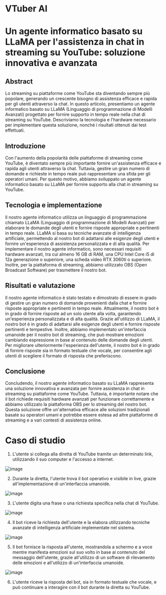 # VTuber AI

# Un agente informatico basato su LLaMA per l'assistenza in chat in streaming su YouTube: soluzione innovativa e avanzata

## Abstract

Lo streaming su piattaforme come YouTube sta diventando sempre più popolare, generando un crescente bisogno di assistenza efficace e rapida per gli utenti attraverso la chat. In questo articolo, presentiamo un agente informatico basato su LLaMA (Linguaggio di programmazione di Modelli Avanzati) progettato per fornire supporto in tempo reale nella chat di streaming su YouTube. Descriviamo la tecnologia e l'hardware necessario per implementare questa soluzione, nonché i risultati ottenuti dai test effettuati.

## Introduzione

Con l'aumento della popolarità delle piattaforme di streaming come YouTube, è diventato sempre più importante fornire un'assistenza efficace e rapida agli utenti attraverso la chat. Tuttavia, gestire un gran numero di domande e richieste in tempo reale può rappresentare una sfida per gli operatori umani. Per questo motivo, abbiamo sviluppato un agente informatico basato su LLaMA per fornire supporto alla chat in streaming su YouTube.

## Tecnologia e implementazione

Il nostro agente informatico utilizza un linguaggio di programmazione chiamato LLaMA (Linguaggio di programmazione di Modelli Avanzati) per elaborare le domande degli utenti e fornire risposte appropriate e pertinenti in tempo reale. LLaMA si basa su tecniche avanzate di intelligenza artificiale, permettendo al nostro bot di adattarsi alle esigenze degli utenti e fornire un'esperienza di assistenza personalizzata e di alta qualità.
Per implementare il nostro agente informatico, sono necessari requisiti hardware avanzati, tra cui almeno 16 GB di RAM, una CPU Intel Core i5 di 12a generazione o superiore, una scheda video RTX 3060ti o superiore. Inoltre, per la piattaforma di streaming, abbiamo utilizzato OBS (Open Broadcast Software) per trasmettere il nostro bot.

## Risultati e valutazione

Il nostro agente informatico è stato testato e dimostrato di essere in grado di gestire un gran numero di domande provenienti dalla chat e fornire risposte appropriate e pertinenti in tempo reale. Attualmente, il nostro bot è in grado di fornire risposte ad un solo utente alla volta, garantendo un'esperienza personalizzata e di alta qualità. 
Grazie all'utilizzo di LLaMA, il nostro bot è in grado di adattarsi alle esigenze degli utenti e fornire risposte pertinenti e tempestive. Inoltre, abbiamo implementato un'interfaccia umanoide per il nostro bot di streaming, che può mostrare emozioni cambiando espressione in base al contenuto delle domande degli utenti. 
Per migliorare ulteriormente l'esperienza dell'utente, il nostro bot è in grado di fornire risposte sia in formato testuale che vocale, per consentire agli utenti di scegliere il formato di risposta che preferiscono. 

## Conclusione

Concludendo, il nostro agente informatico basato su LLaMA rappresenta una soluzione innovativa e avanzata per fornire assistenza in chat in streaming su piattaforme come YouTube. Tuttavia, è importante notare che il bot richiede requisiti hardware avanzati per funzionare correttamente e abbiamo utilizzato la piattaforma OBS per lo streaming del nostro bot. Questa soluzione offre un'alternativa efficace alle soluzioni tradizionali basate su operatori umani e potrebbe essere estesa ad altre piattaforme di streaming e a vari contesti di assistenza online.


# Caso di studio

1. L'utente si collega alla diretta di YouTube tramite un determinato link, utilizzando il suo computer e l'accesso a internet.

![image](https://user-images.githubusercontent.com/48321178/231802524-8d4278ff-eae6-4ad6-a936-b11b7aecb8c0.png)


2. Durante la diretta, l'utente trova il bot operativo e visibile in live, grazie all'implementazione di un'interfaccia umanoide.

![image](https://user-images.githubusercontent.com/48321178/231804240-f076de91-4281-46cc-8975-44ac05e07447.png)


3. L'utente digita una frase o una richiesta specifica nella chat di YouTube.

![image](https://user-images.githubusercontent.com/48321178/231804751-23bf53de-557d-422d-978a-e72969f573b9.png)


4. Il bot riceve la richiesta dell'utente e la elabora utilizzando tecniche avanzate di intelligenza artificiale implementate nel sistema.

![image](https://user-images.githubusercontent.com/48321178/231806580-5991190a-8aca-4e08-8411-5413d2ec085a.png)


5. Il bot fornisce la risposta all'utente, mostrandola a schermo e a voce mentre manifesta emozioni sul suo volto in base al contenuto del messaggio dell'utente, grazie all'utilizzo di un software di rilevamento delle emozioni e all'utilizzo di un'interfaccia umanoide.

![image](https://user-images.githubusercontent.com/48321178/231809319-24648154-9584-41c8-adb2-756751f776d3.png)


6. L'utente riceve la risposta del bot, sia in formato testuale che vocale, e può continuare a interagire con il bot durante la diretta su YouTube.
